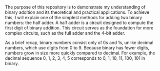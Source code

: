 The purpose of this repository is to demonstrate my understanding of binary addition and its theoretical and practical applications. To achieve this, I will explain one of the simplest methods for adding two binary numbers: the half adder. A half adder is a circuit designed to compute the first digit of binary addition. This circuit serves as the foundation for more complex circuits, such as the full adder and the 4-bit adder.

As a brief recap, binary numbers consist only of 0s and 1s, unlike decimal numbers, which use digits from 0 to 9. Because binary has fewer digits, numbers grow in size more quickly compared to decimal. For example, the decimal sequence 0, 1, 2, 3, 4, 5 corresponds to 0, 1, 10, 11, 100, 101 in binary.

